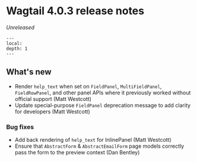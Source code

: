 # Wagtail 4.0.3 release notes

_Unreleased_

```{contents}
---
local:
depth: 1
---
```

## What's new

 * Render `help_text` when set on `FieldPanel`, `MultiFieldPanel`, `FieldRowPanel`, and other panel APIs where it previously worked without official support (Matt Westcott)
 * Update special-purpose `FieldPanel` deprecation message to add clarity for developers (Matt Westcott)

### Bug fixes

 * Add back rendering of `help_text` for InlinePanel (Matt Westcott)
 * Ensure that `AbstractForm` & `AbstractEmailForm` page models correctly pass the form to the preview context (Dan Bentley)

